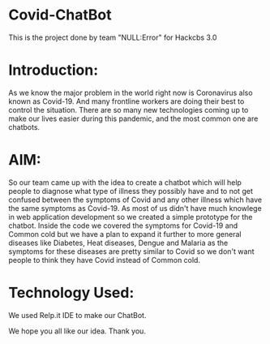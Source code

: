 # Covid-ChatBot
This is the project done by team "NULL:Error" for Hackcbs 3.0 

# Introduction:
As we know the major problem in the world right now is Coronavirus also known as Covid-19. And many frontline workers are doing their best to control the situation. 
There are so many new technologies coming up to make our lives easier during this pandemic, and the most common one are chatbots. 

# AIM:
So our team came up with the idea to create a chatbot which will help people to diagnose what type of illness they possibly have and to not get confused between the symptoms of Covid and any other illness which have the same symptoms as Covid-19. 
As most of us didn't have much knowlege in web application development so we created a simple prototype for the chatbot. Inside the code we covered the symptoms for Covid-19 and Common cold but we have a plan to expand it further to more general diseases like Diabetes, Heat diseases, Dengue and Malaria as the symptoms for these diseases are pretty similar to Covid so we don't want people to think they have Covid instead of Common cold.

# Technology Used:
 We used Relp.it IDE to make our ChatBot.
 
 
 
 
 
 We hope you all like our idea.
 Thank you.
